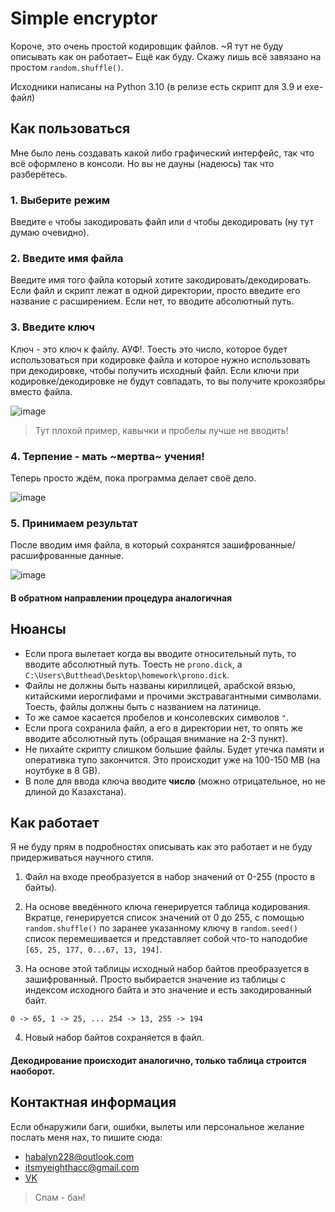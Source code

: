 # Simple encryptor

Короче, это очень простой кодировщик файлов. ~Я тут не буду описывать как он работает~ Ещё как буду. Скажу лишь всё завязано на простом `random.shuffle()`.

Исходники написаны на Python 3.10 (в релизе есть скрипт для 3.9 и exe-файл)

## Как пользоваться
Мне было лень создавать какой либо графический интерфейс, так что всё оформлено в консоли. Но вы не дауны (надеюсь) так что разберётесь.

### 1. Выберите режим
Введите `e` чтобы закодировать файл или `d` чтобы декодировать (ну тут думаю очевидно).
### 2. Введите имя файла
Введите имя того файла который хотите закодировать/декодировать. Если файл и скрипт лежат в одной директории, просто введите его название с расширением. Если нет, то вводите абсолютный путь.
### 3. Введите ключ
Ключ - это ключ к файлу. АУФ!. Тоесть это число, которое будет использоваться при кодировке файла и которое нужно использовать при декодировке, чтобы получить исходный файл. Если ключи при кодировке/декодировке не будут совпадать, то вы получите крокозябры вместо файла.

![image](https://user-images.githubusercontent.com/102759337/187180505-5b1a8d03-a60f-4835-b388-6a286d50a0c0.png)
> Тут плохой пример, кавычки и пробелы лучше не вводить!
### 4. Терпение - мать ~мертва~ учения!
Теперь просто ждём, пока программа делает своё дело.

![image](https://user-images.githubusercontent.com/102759337/187182471-b9745db8-616e-4ce2-b5e7-b57db2e84715.png)
### 5. Принимаем результат
После вводим имя файла, в который сохранятся зашифрованные/расшифрованные данные.

![image](https://user-images.githubusercontent.com/102759337/187183020-1e8387c8-f5ca-4810-8b98-ed7bbe87fead.png)

#### В обратном направлении процедура аналогичная

## Нюансы
* Если прога вылетает когда вы вводите относительный путь, то вводите абсолютный путь. Тоесть не `prono.dick`, а `C:\Users\Butthead\Desktop\homework\prono.dick`.
* Файлы не должны быть названы кириллицей, арабской вязью, китайскими иероглифами и прочими экстравагантными символами. Тоесть, файлы должны быть с названием на латинице.
* То же самое касается пробелов и консолевских символов `"`.
* Если прога сохранила файл, а его в директории нет, то опять же вводите абсолютный путь (обращая внимание на 2-3 пункт).
* Не пихайте скрипту слишком большие файлы. Будет утечка памяти и оперативка тупо закончится. Это происходит уже на 100-150 MB (на ноутбуке в 8 GB).
* В поле для ввода ключа вводите **число** (можно отрицательное, но не длиной до Казахстана).

## Как работает

Я не буду прям в подробностях описывать как это работает и не буду придерживаться научного стиля.

1. Файл на входе преобразуется в набор значений от 0-255 (просто в байты).
2. На основе введённого ключа генерируется таблица кодирования.
Вкратце, генерируется список значений от 0 до 255, с помощью `random.shuffle()` по заранее указанному ключу в `random.seed()` список перемешивается и представляет собой что-то наподобие `[65, 25, 177, 0...67, 13, 194]`.

3. На основе этой таблицы исходный набор байтов преобразуется в зашифрованный.
Просто выбирается значение из таблицы с индексом исходного байта и это значение и есть закодированный байт.

`0 -> 65,
1 -> 25,
...
254 -> 13,
255 -> 194`

4. Новый набор байтов сохраняется в файл.

#### Декодирование происходит аналогично, только таблица строится наоборот.
## Контактная информация
Если обнаружили баги, ошибки, вылеты или персональное желание послать меня нах, то пишите сюда:
* habalyn228@outlook.com
* itsmyeighthacc@gmail.com
* [VK](https://vk.com/habalyn228)
> Спам - бан!
